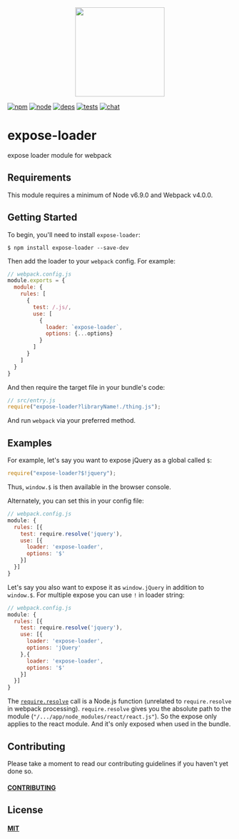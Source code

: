 <div align="center">
  <a href="https://github.com/webpack/webpack">
    <img width="200" height="200" src="https://webpack.js.org/assets/icon-square-big.svg">
  </a>
</div>

[![npm][npm]][npm-url]
[![node][node]][node-url]
[![deps][deps]][deps-url]
[![tests][tests]][tests-url]
[![chat][chat]][chat-url]

# expose-loader

expose loader module for webpack

## Requirements

This module requires a minimum of Node v6.9.0 and Webpack v4.0.0.

## Getting Started

To begin, you'll need to install `expose-loader`:

```console
$ npm install expose-loader --save-dev
```

Then add the loader to your `webpack` config. For example:

```js
// webpack.config.js
module.exports = {
  module: {
    rules: [
      {
        test: /.js/,
        use: [
          {
            loader: `expose-loader`,
            options: {...options}
          }
        ]
      }
    ]
  }
}
```

And then require the target file in your bundle's code:

```js
// src/entry.js
require("expose-loader?libraryName!./thing.js");
```

And run `webpack` via your preferred method.

## Examples

For example, let's say you want to expose jQuery as a global called `$`:

```js
require("expose-loader?$!jquery");
```

Thus, `window.$` is then available in the browser console.

Alternately, you can set this in your config file:

```js
// webpack.config.js
module: {
  rules: [{
    test: require.resolve('jquery'),
    use: [{
      loader: 'expose-loader',
      options: '$'
    }]
  }]
}
```

Let's say you also want to expose it as `window.jQuery` in addition to `window.$`.
For multiple expose you can use `!` in loader string:

```js
// webpack.config.js
module: {
  rules: [{
    test: require.resolve('jquery'),
    use: [{
      loader: 'expose-loader',
      options: 'jQuery'
    },{
      loader: 'expose-loader',
      options: '$'
    }]
  }]
}
```

The [`require.resolve`](https://nodejs.org/api/all.html#modules_require_resolve)
call is a Node.js function (unrelated to `require.resolve` in webpack
processing). `require.resolve` gives you the
absolute path to the module (`"/.../app/node_modules/react/react.js"`). So the
expose only applies to the react module. And it's only exposed when used in the
bundle.

## Contributing

Please take a moment to read our contributing guidelines if you haven't yet done so.

#### [CONTRIBUTING](./.github/CONTRIBUTING.md)

## License

#### [MIT](./LICENSE)

[npm]: https://img.shields.io/npm/v/expose-loader.svg
[npm-url]: https://npmjs.com/package/expose-loader

[node]: https://img.shields.io/node/v/expose-loader.svg
[node-url]: https://nodejs.org

[deps]: https://david-dm.org/webpack-contrib/expose-loader.svg
[deps-url]: https://david-dm.org/webpack-contrib/expose-loader

[tests]: 	https://img.shields.io/circleci/project/github/webpack-contrib/expose-loader.svg
[tests-url]: https://circleci.com/gh/webpack-contrib/expose-loader

[cover]: https://codecov.io/gh/webpack-contrib/expose-loader/branch/master/graph/badge.svg
[cover-url]: https://codecov.io/gh/webpack-contrib/expose-loader

[chat]: https://img.shields.io/badge/gitter-webpack%2Fwebpack-brightgreen.svg
[chat-url]: https://gitter.im/webpack/webpack

